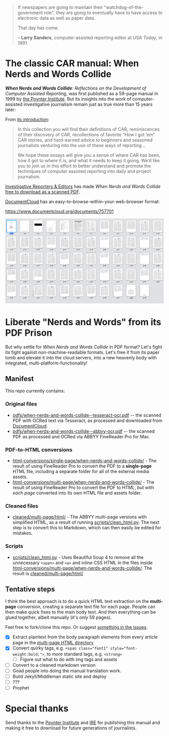 >  If newspapers are going to maintain their "watchdog-of-the-government role", they are going to eventually have to have access to electronic data as well as paper data.
>  
>  That day has come.
>  
>  &ndash; **Larry Sanders**, computer-assisted reporting editor at _USA Today_, in 1991.


# The classic CAR manual: When Nerds and Words Collide

_**When Nerds and Words Collide**: Reflections on the Development of Computer Assisted Reporting_, was first published as a 59-page manual in 1999 by [the Poynter Institute](http://www.poynter.org). But its insights into the work of computer-assisted investigative journalism remain just as true more than 15 years later:

From [its introduction](https://www.documentcloud.org/documents/757701#document/p8):

> In this collection you will find their definitions of CAR, reminiscences of their discovery of CAR, recollections of favorite “How I got ’em” CAR stories, and hard-earned advice to beginners and seasoned journalists venturing into the use of these ways of reporting...
> 
> We hope these essays will give you a sense of where CAR has been, how it got to where it is, and what it needs to keep it going. We’d like you to join us in this effort to better understand and promote the techniques of computer assisted reporting into daily and project journalism.

[Investigative Reporters & Editors](http://ire.org/) has made *When Nerds and Words Collide* [free to download as a scanned PDF](http://store.ire.org/products/when-nerds-and-words-collide-reflections-on-the-development-of-computer-assisted-reporting). 

[DocumentCloud](https://www.documentcloud.org/documents/757701) has an easy-to-browse-within-your-web-browser format:

https://www.documentcloud.org/documents/757701

<a href="https://www.documentcloud.org/documents/757701"><img src="doccloud-page-previews.png" alt="As previewed on DocumentCloud"></a>



# Liberate "Nerds and Words" from its PDF Prison

But why settle for  *When Nerds and Words Collide* in PDF format? Let's fight its fight against non-machine-readable formats. Let's free it from its paper tomb and elevate it into the cloud servers, into a new heavenly body with  integrated, multi-platform-functionality!

## Manifest

This repo currently contains:

### Original files

- [pdfs/when-nerds-and-words-collide--tesseract-ocr.pdf](pdfs/when-nerds-and-words-collide--tesseract-ocr.pdf) -- the scanned PDF with OCRed text via Tesseract, as processed and downloaded from [DocumentCloud](https://www.documentcloud.org/documents/757701).
- [pdfs/when-nerds-and-words-collide--abbyy-ocr.pdf](pdfs/when-nerds-and-words-collide--abbyy-ocr.pdf) -- the scanned PDF as processed and OCRed via ABBYY FineReader Pro for Mac.

### PDF-to-HTML conversions

- [html-conversions/single-page/when-nerds-and-words-collide/](html-conversions/single-page/when-nerds-and-words-collide/) - The result of using FineReader Pro to convert the PDF to a __single-page__ HTML file, including a separate folder for all of the external media assets.
- [html-conversions/multi-page/when-nerds-and-words-collide/](html-conversions/multi-page/when-nerds-and-words-collide/) - The result of using FineReader Pro to convert the PDF to HTML, but with _each page_ converted into its own HTML file and assets folder.

### Cleaned files

- [cleaned/multi-page/html/](cleaned/multi-page/html/) - The ABBYY multi-page versions with simplified HTML, as a result of running [scripts/clean_html.py](scripts/clean_html.py). The next step is to convert this to Markdown, which can then easily be edited for mistakes.

### Scripts

- [scripts/clean_html.py](scripts/clean_html.py) - Uses Beautiful Soup 4 to remove all the unnecessary `<span>` and `<a>` and inline CSS HTML in the files inside [html-conversions/multi-page/when-nerds-and-words-collide/](html-conversions/multi-page/when-nerds-and-words-collide/). The result is [cleaned/multi-page/html/](cleaned/multi-page/html/)

## Tentative steps

I think the best approach is to do a quick HTML text extraction on the __multi-page__ conversion, creating a separate text file for each page. People can then make quick fixes to the main body text. And then everything can be glued together, albeit manually (it's only 59 pages).

Feel free to fork/clone this repo. Or suggest [something in the issues](https://github.com/nerdsandwords/poynter-pdf/issues).

- [x] Extract plaintext from the body paragraph elements from every article page in the [multi-page HTML directory](html-conversions/multi-page/when-nerds-and-words-collide/)
- [x] Convert quirky tags, e.g. `<span class="font1" style="font-weight:bold;">`, to more standard tags, e.g. `<strong>`
  - [ ]  Figure out what to do with img tags and assets
- [ ] Convert to a cleaned markdown version 
- [ ] Goad people into doing the manual translation work.
- [ ] Build Jekyll/Middleman static site and deploy
- [ ] ???
- [ ] Prophet

# Special thanks

Send thanks to the [Poynter Institute](http://www.poynter.org/) and [IRE](http://ire.org/) for publishing this manual and making it free to download for future generations of journalists.
